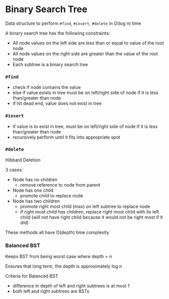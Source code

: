 # Binary Search Tree

Data structure to perform `#find`, `#insert`, `#delete` in O(log n) time

A binary search tree has the following constraints:
  - All node values on the left side are less than or equal to value of the root node
  - All node values on the right side are greater than the value of the root node
  - Each subtree is a binary search tree

### `#find`
  - check if node contains the value
  - else if value exists in tree must be on left/right side of node if it is less than/greater than node
  - if hit dead end, value does not exist in tree

### `#insert`
  - if value is to exist in tree, must be on left/right side of node if it is less than/greater than node
  - recursively perform until it fits into appropriate spot

### `#delete`
Hibbard Deletion

3 cases:
  - Node has no children
    - remove reference to node from parent
  - Node has one child
    - promote child to replace node
  - Node has two children
    - promote right most child (max) on left subtree to replace node
    - if right most child has children, replace right most child with its left child (will not have right child because it would not be right most if it did)

These methods all have O(depth) time complexity

 ### Balanced BST

 Keeps BST from being worst case where depth = n
 
 Ensures that long term, the depth is approximately log n

 Criteria for Balanced BST
 - difference in depth of left and right subtrees is at most 1
 -  both left and right subtrees are BSTs
